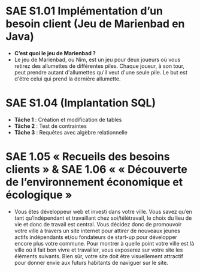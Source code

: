 # SAE S1.01 Implémentation d’un besoin client (Jeu de Marienbad en Java)
- **C’est quoi le jeu de Marienbad ?**
- Le jeu de Marienbad, ou Nim, est un jeu pour deux joueurs où vous retirez des allumettes de différentes piles. Chaque joueur, à son tour, peut prendre autant d'allumettes qu'il veut d'une seule pile. Le but est d'être celui qui prend la dernière allumette.

# SAE S1.04 (Implantation SQL)
- **Tâche 1** : Création et modification de tables
- **Tâche 2** : Test de contraintes
- **Tâche 3** : Requêtes avec algèbre relationnelle

# SAE 1.05 « Recueils des besoins clients » & SAE 1.06 « « Découverte de l’environnement économique et écologique »
- Vous êtes développeur web et investi dans votre ville. Vous savez qu’en tant qu’indépendant
et travaillant chez soi/télétravail, le choix du lieu de vie et donc de travail est central. Vous décidez
donc de promouvoir votre ville à travers un site internet pour attirer de nouveaux jeunes actifs
indépendants et/ou fondateurs de start-up pour développer encore plus votre commune.
Pour montrer à quelle point votre ville est là ville où il fait bon vivre et travailler, vous exposerez sur
votre site les éléments suivants. Bien sûr, votre site doit être visuellement attractif pour donner
envie aux futurs habitants de naviguer sur le site.

